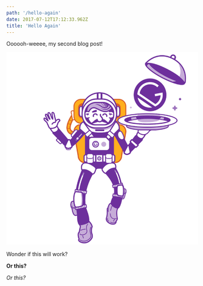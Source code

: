 ```yaml
---
path: '/hello-again'
date: 2017-07-12T17:12:33.962Z
title: 'Hello Again'
---
```

Oooooh-weeee, my second blog post!

![Gatsby Image](./gatsby-astronaut.png)

Wonder if this will work?

**Or this?**

*Or this?*